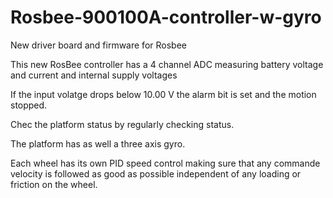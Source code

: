 # Rosbee-900100A-controller-w-gyro
New driver board and firmware for Rosbee

This new RosBee controller has a 4 channel ADC measuring battery voltage and current and internal supply voltages

If the input volatge drops below 10.00 V the alarm bit is set and the motion stopped.

Chec the platform status by regularly checking status.

The platform has as well a three axis gyro.

Each wheel has its own PID speed control making sure that any commande velocity is followed as good as possible independent of 
any loading or friction on the wheel.



